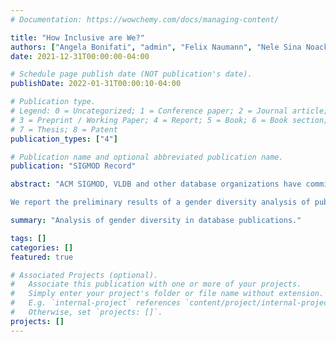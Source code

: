 ```yaml
---
# Documentation: https://wowchemy.com/docs/managing-content/

title: "How Inclusive are We?"
authors: ["Angela Bonifati", "admin", "Felix Naumann", "Nele Sina Noack"]
date: 2021-12-31T00:00:00-04:00

# Schedule page publish date (NOT publication's date).
publishDate: 2022-01-31T00:00:10-04:00

# Publication type.
# Legend: 0 = Uncategorized; 1 = Conference paper; 2 = Journal article;
# 3 = Preprint / Working Paper; 4 = Report; 5 = Book; 6 = Book section;
# 7 = Thesis; 8 = Patent
publication_types: ["4"]

# Publication name and optional abbreviated publication name.
publication: "SIGMOD Record"

abstract: "ACM SIGMOD, VLDB and other database organizations have committed to fostering an inclusive and diverse community, as do many other scientific organizations. Recently, different measures have been taken to advance these goals, especially for underrepresented groups. One possible measure is double-blind reviewing, which aims to hide gender, ethnicity, and other properties of the authors.

We report the preliminary results of a gender diversity analysis of publications of the database community across several peer-reviewed venues, and also compare women's authorship percentages in both single-blind and double-blind venues along the years. We also obtained a cross comparison of the obtained results in data management with other relevant areas in Computer Science."

summary: "Analysis of gender diversity in database publications."

tags: []
categories: []
featured: true

# Associated Projects (optional).
#   Associate this publication with one or more of your projects.
#   Simply enter your project's folder or file name without extension.
#   E.g. `internal-project` references `content/project/internal-project/index.md`.
#   Otherwise, set `projects: []`.
projects: []
---
```

